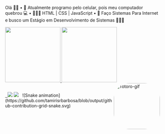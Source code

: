 Olá 👋🏻
• 📱 Atualmente programo pelo celular, pois meu computador quebrou 💻
• 👩🏼‍💻 HTML | CSS | JavaScript
• 📖 Faço Sistemas Para Internet e busco um Estágio em Desenvolvimento de Sistemas 👩🏼‍💻

<div> 
   <a href="https://github.com/tamirisrbarbosa"> 
   <img height="180em" src="https://github-readme-stats.vercel.app/api?username=tamirisrbarbosa&show_icons=true&theme=moltack&include_all_commits=true&count_private=true"/> 
   <img height="180em" src="https://github-readme-stats.vercel.app/api/top-langs/?username=tamirisrbarbosa&layout=compact&langs_count=7&theme=moltack"/> 
   <img align="right" alt="Totoro-gif" height="150" style="border-radius:50px;" src="https://media0.giphy.com/media/arxiLc5EiFhja/giphy.webp?cid=82a1493bgw1mp1j6dlbkzkveiau0cpa73ha3fauk50rboxbx&rid=giphy.webp&ct=g">
 </div>
 
 ##
 
 <div>  
   <a href="https://www.linkedin.com/in/tamirisrodriguesbarbosa" target="_blank"><img src="https://img.shields.io/badge/-LinkedIn-%230077B5?style=for-the-badge&logo=linkedin&logoColor=white" target="_blank"></a>
     <a href = "mailto:irisrbarbosa.contato@gmail.com"><img src="https://img.shields.io/badge/-Gmail-%23333?style=for-the-badge&logo=gmail&logoColor=white" target="_blank"></a>
       ![Snake animation](https://github.com/tamirisrbarbosa/blob/output/github-contribution-grid-snake.svg)
     </div>
